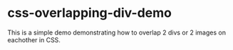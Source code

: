 # css-overlapping-div-demo
This is a simple demo demonstrating how to overlap 2 divs or 2 images on eachother in CSS.
